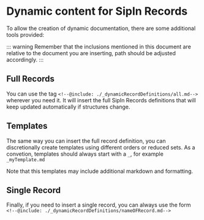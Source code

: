 
# Dynamic content for SipIn Records

To allow the creation of dynamic documentation, there are some additional tools provided:

::: warning
Remember that the inclusions mentioned in this document are relative to the document you are inserting, path should be adjusted accordingly.
:::

## Full Records

You can use the tag ```<!--@include: ./_dynamicRecordDefinitions/all.md-->``` wherever you need it. It will insert the full SipIn Records definitions that will keep updated automatically if structures change.

## Templates

The same way you can insert the full record definition, you can discretionally create templates using different orders or reduced sets. As a convetion, templates should always start with a ```_```, for example ```_myTemplate.md```

Note that this templates may include additional markdown and formatting.

## Single Record

Finally, if you need to insert a single record, you can always use the form ```<!--@include: ./_dynamicRecordDefinitions/nameOFRecord.md-->```
